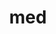 ---
title: "med"
layout: cache
categories: [package, develop]
meta: {"versions": ["5.0.0"], "compilers": ["gcc@=11.4.0", "oneapi@=2024.2.1"], "oss": ["ubuntu22.04"], "platforms": ["linux"], "targets": ["x86_64_v3"], "stacks": ["e4s", "e4s-oneapi", "root"], "num_specs": 16, "num_specs_by_stack": {"root": 16, "e4s": 8, "e4s-oneapi": 8}}
spec_details: [{"hash": "vwkcaekvmbvsruammqvwidi7e2og3vt5", "compiler": "gcc@=11.4.0", "versions": ["5.0.0"], "os": "ubuntu22.04", "platform": "linux", "target": "x86_64_v3", "variants": ["+api23", "build_system=cmake", "build_type=Release", "~doc", "~fortran", "generator=make", "~ipo", "+mpi", "~python", "~shared"], "stacks": ["root", "e4s"], "size": "-", "tarball": "https://binaries.spack.io/develop/build_cache/linux-ubuntu22.04-x86_64_v3/gcc-11.4.0/med-5.0.0/linux-ubuntu22.04-x86_64_v3-gcc-11.4.0-med-5.0.0-vwkcaekvmbvsruammqvwidi7e2og3vt5.spack"}, {"hash": "bmadfbk36eiyrrqlrysfxjxfmlejqeh4", "compiler": "gcc@=11.4.0", "versions": ["5.0.0"], "os": "ubuntu22.04", "platform": "linux", "target": "x86_64_v3", "variants": ["+api23", "build_system=cmake", "build_type=Release", "~doc", "~fortran", "generator=make", "~ipo", "+mpi", "~python", "~shared"], "stacks": ["root", "e4s"], "size": "-", "tarball": "https://binaries.spack.io/develop/build_cache/linux-ubuntu22.04-x86_64_v3/gcc-11.4.0/med-5.0.0/linux-ubuntu22.04-x86_64_v3-gcc-11.4.0-med-5.0.0-bmadfbk36eiyrrqlrysfxjxfmlejqeh4.spack"}, {"hash": "h7m3kibzzhnojegxvtbdugci7hryvdjl", "compiler": "gcc@=11.4.0", "versions": ["5.0.0"], "os": "ubuntu22.04", "platform": "linux", "target": "x86_64_v3", "variants": ["+api23", "build_system=cmake", "build_type=Release", "~doc", "~fortran", "generator=make", "~ipo", "+mpi", "~python", "~shared"], "stacks": ["root", "e4s"], "size": "-", "tarball": "https://binaries.spack.io/develop/build_cache/linux-ubuntu22.04-x86_64_v3/gcc-11.4.0/med-5.0.0/linux-ubuntu22.04-x86_64_v3-gcc-11.4.0-med-5.0.0-h7m3kibzzhnojegxvtbdugci7hryvdjl.spack"}, {"hash": "ob4hcofenldmo6vcp7qgxjo7nyvbn744", "compiler": "gcc@=11.4.0", "versions": ["5.0.0"], "os": "ubuntu22.04", "platform": "linux", "target": "x86_64_v3", "variants": ["+api23", "build_system=cmake", "build_type=Release", "~doc", "~fortran", "generator=make", "~ipo", "+mpi", "~python", "~shared"], "stacks": ["root", "e4s"], "size": "-", "tarball": "https://binaries.spack.io/develop/build_cache/linux-ubuntu22.04-x86_64_v3/gcc-11.4.0/med-5.0.0/linux-ubuntu22.04-x86_64_v3-gcc-11.4.0-med-5.0.0-ob4hcofenldmo6vcp7qgxjo7nyvbn744.spack"}, {"hash": "xzrxir2mlrr4xpezknae4zqeio22lahf", "compiler": "gcc@=11.4.0", "versions": ["5.0.0"], "os": "ubuntu22.04", "platform": "linux", "target": "x86_64_v3", "variants": ["+api23", "build_system=cmake", "build_type=Release", "~doc", "~fortran", "generator=make", "~ipo", "+mpi", "~python", "~shared"], "stacks": ["root", "e4s"], "size": "-", "tarball": "https://binaries.spack.io/develop/build_cache/linux-ubuntu22.04-x86_64_v3/gcc-11.4.0/med-5.0.0/linux-ubuntu22.04-x86_64_v3-gcc-11.4.0-med-5.0.0-xzrxir2mlrr4xpezknae4zqeio22lahf.spack"}, {"hash": "cqi6d3qlihjo6z6vroaja2w77anuyk4w", "compiler": "gcc@=11.4.0", "versions": ["5.0.0"], "os": "ubuntu22.04", "platform": "linux", "target": "x86_64_v3", "variants": ["+api23", "build_system=cmake", "build_type=Release", "~doc", "~fortran", "generator=make", "~ipo", "+mpi", "~python", "~shared"], "stacks": ["root", "e4s"], "size": "-", "tarball": "https://binaries.spack.io/develop/build_cache/linux-ubuntu22.04-x86_64_v3/gcc-11.4.0/med-5.0.0/linux-ubuntu22.04-x86_64_v3-gcc-11.4.0-med-5.0.0-cqi6d3qlihjo6z6vroaja2w77anuyk4w.spack"}, {"hash": "qpmujke2ja6hm3mptrb3tezojpsrycg7", "compiler": "gcc@=11.4.0", "versions": ["5.0.0"], "os": "ubuntu22.04", "platform": "linux", "target": "x86_64_v3", "variants": ["+api23", "build_system=cmake", "build_type=Release", "~doc", "~fortran", "generator=make", "~ipo", "+mpi", "~python", "~shared"], "stacks": ["root", "e4s"], "size": "-", "tarball": "https://binaries.spack.io/develop/build_cache/linux-ubuntu22.04-x86_64_v3/gcc-11.4.0/med-5.0.0/linux-ubuntu22.04-x86_64_v3-gcc-11.4.0-med-5.0.0-qpmujke2ja6hm3mptrb3tezojpsrycg7.spack"}, {"hash": "jlm75urvmbvgsvqw4codhpcouq4eshxe", "compiler": "gcc@=11.4.0", "versions": ["5.0.0"], "os": "ubuntu22.04", "platform": "linux", "target": "x86_64_v3", "variants": ["+api23", "build_system=cmake", "build_type=Release", "~doc", "~fortran", "generator=make", "~ipo", "+mpi", "~python", "~shared"], "stacks": ["root", "e4s"], "size": "-", "tarball": "https://binaries.spack.io/develop/build_cache/linux-ubuntu22.04-x86_64_v3/gcc-11.4.0/med-5.0.0/linux-ubuntu22.04-x86_64_v3-gcc-11.4.0-med-5.0.0-jlm75urvmbvgsvqw4codhpcouq4eshxe.spack"}, {"hash": "yszk5yzdutzlrf7zuwsi345qgycngoin", "compiler": "oneapi@=2024.2.1", "versions": ["5.0.0"], "os": "ubuntu22.04", "platform": "linux", "target": "x86_64_v3", "variants": ["+api23", "build_system=cmake", "build_type=Release", "~doc", "~fortran", "generator=make", "~ipo", "+mpi", "~python", "~shared"], "stacks": ["root", "e4s-oneapi"], "size": "-", "tarball": "https://binaries.spack.io/develop/build_cache/linux-ubuntu22.04-x86_64_v3/oneapi-2024.2.1/med-5.0.0/linux-ubuntu22.04-x86_64_v3-oneapi-2024.2.1-med-5.0.0-yszk5yzdutzlrf7zuwsi345qgycngoin.spack"}, {"hash": "df32h54p6klemwip7i2am3v6phfdbyx2", "compiler": "oneapi@=2024.2.1", "versions": ["5.0.0"], "os": "ubuntu22.04", "platform": "linux", "target": "x86_64_v3", "variants": ["+api23", "build_system=cmake", "build_type=Release", "~doc", "~fortran", "generator=make", "~ipo", "+mpi", "~python", "~shared"], "stacks": ["root", "e4s-oneapi"], "size": "-", "tarball": "https://binaries.spack.io/develop/build_cache/linux-ubuntu22.04-x86_64_v3/oneapi-2024.2.1/med-5.0.0/linux-ubuntu22.04-x86_64_v3-oneapi-2024.2.1-med-5.0.0-df32h54p6klemwip7i2am3v6phfdbyx2.spack"}, {"hash": "sfp57mxnjaby4sust7n4qn47bucgd56p", "compiler": "oneapi@=2024.2.1", "versions": ["5.0.0"], "os": "ubuntu22.04", "platform": "linux", "target": "x86_64_v3", "variants": ["+api23", "build_system=cmake", "build_type=Release", "~doc", "~fortran", "generator=make", "~ipo", "+mpi", "~python", "~shared"], "stacks": ["root", "e4s-oneapi"], "size": "-", "tarball": "https://binaries.spack.io/develop/build_cache/linux-ubuntu22.04-x86_64_v3/oneapi-2024.2.1/med-5.0.0/linux-ubuntu22.04-x86_64_v3-oneapi-2024.2.1-med-5.0.0-sfp57mxnjaby4sust7n4qn47bucgd56p.spack"}, {"hash": "vwma62nskpvqfmbg7b2heg3t7ampbi5e", "compiler": "oneapi@=2024.2.1", "versions": ["5.0.0"], "os": "ubuntu22.04", "platform": "linux", "target": "x86_64_v3", "variants": ["+api23", "build_system=cmake", "build_type=Release", "~doc", "~fortran", "generator=make", "~ipo", "+mpi", "~python", "~shared"], "stacks": ["root", "e4s-oneapi"], "size": "-", "tarball": "https://binaries.spack.io/develop/build_cache/linux-ubuntu22.04-x86_64_v3/oneapi-2024.2.1/med-5.0.0/linux-ubuntu22.04-x86_64_v3-oneapi-2024.2.1-med-5.0.0-vwma62nskpvqfmbg7b2heg3t7ampbi5e.spack"}, {"hash": "xzkofvlxz5dpupj6pi2vs2ch2swzds3f", "compiler": "oneapi@=2024.2.1", "versions": ["5.0.0"], "os": "ubuntu22.04", "platform": "linux", "target": "x86_64_v3", "variants": ["+api23", "build_system=cmake", "build_type=Release", "~doc", "~fortran", "generator=make", "~ipo", "+mpi", "~python", "~shared"], "stacks": ["root", "e4s-oneapi"], "size": "-", "tarball": "https://binaries.spack.io/develop/build_cache/linux-ubuntu22.04-x86_64_v3/oneapi-2024.2.1/med-5.0.0/linux-ubuntu22.04-x86_64_v3-oneapi-2024.2.1-med-5.0.0-xzkofvlxz5dpupj6pi2vs2ch2swzds3f.spack"}, {"hash": "w3i4gfyzfno4v3ckhjyu2ugp7d7ujyj6", "compiler": "oneapi@=2024.2.1", "versions": ["5.0.0"], "os": "ubuntu22.04", "platform": "linux", "target": "x86_64_v3", "variants": ["+api23", "build_system=cmake", "build_type=Release", "~doc", "~fortran", "generator=make", "~ipo", "+mpi", "~python", "~shared"], "stacks": ["root", "e4s-oneapi"], "size": "-", "tarball": "https://binaries.spack.io/develop/build_cache/linux-ubuntu22.04-x86_64_v3/oneapi-2024.2.1/med-5.0.0/linux-ubuntu22.04-x86_64_v3-oneapi-2024.2.1-med-5.0.0-w3i4gfyzfno4v3ckhjyu2ugp7d7ujyj6.spack"}, {"hash": "yoj5qbe5k4dimjeqfnvi5ls4xuk3xxcm", "compiler": "oneapi@=2024.2.1", "versions": ["5.0.0"], "os": "ubuntu22.04", "platform": "linux", "target": "x86_64_v3", "variants": ["+api23", "build_system=cmake", "build_type=Release", "~doc", "~fortran", "generator=make", "~ipo", "+mpi", "~python", "~shared"], "stacks": ["root", "e4s-oneapi"], "size": "-", "tarball": "https://binaries.spack.io/develop/build_cache/linux-ubuntu22.04-x86_64_v3/oneapi-2024.2.1/med-5.0.0/linux-ubuntu22.04-x86_64_v3-oneapi-2024.2.1-med-5.0.0-yoj5qbe5k4dimjeqfnvi5ls4xuk3xxcm.spack"}, {"hash": "hxbjg4j6jxaijfs6q3mko5mjn5orj2n6", "compiler": "oneapi@=2024.2.1", "versions": ["5.0.0"], "os": "ubuntu22.04", "platform": "linux", "target": "x86_64_v3", "variants": ["+api23", "build_system=cmake", "build_type=Release", "~doc", "~fortran", "generator=make", "~ipo", "+mpi", "~python", "~shared"], "stacks": ["root", "e4s-oneapi"], "size": "-", "tarball": "https://binaries.spack.io/develop/build_cache/linux-ubuntu22.04-x86_64_v3/oneapi-2024.2.1/med-5.0.0/linux-ubuntu22.04-x86_64_v3-oneapi-2024.2.1-med-5.0.0-hxbjg4j6jxaijfs6q3mko5mjn5orj2n6.spack"}]
---
